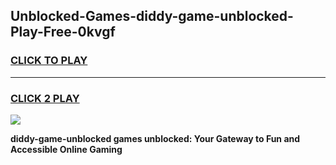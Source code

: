 
## Unblocked-Games-diddy-game-unblocked-Play-Free-0kvgf
<h3>
<a href="https://premium76.site?title=diddy-game-unblocked&ref=10A">CLICK TO PLAY</a></h3>
<hr>

<h3>
<a href="https://premium76.site?title=diddy-game-unblocked&ref=10A">CLICK 2 PLAY</a>
  
</h3>

<a href="https://premium76.site?title=diddy-game-unblocked&ref=10A"><img src="https://clearcache.store/games.png"></a>


**diddy-game-unblocked games unblocked: Your Gateway to Fun and Accessible Online Gaming**
